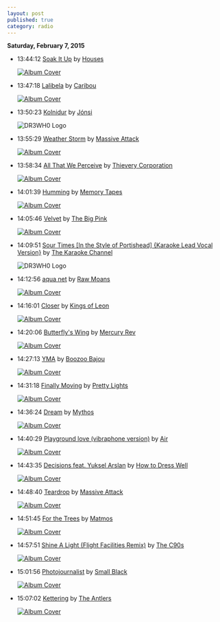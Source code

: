 ```yaml
---
layout: post
published: true
category: radio
---
```


**Saturday, February  7, 2015**

*   13:44:12  [Soak It Up](http://goo.gl/OUHQ0X) by [Houses](http://www.last.fm/music/Houses)

    [![Album Cover](http://userserve-ak.last.fm/serve/174s/86867833.jpg)](http://www.last.fm/music/Houses/All+Night "All Night")

*   13:47:18  [Lalibela](http://goo.gl/UYYUdm) by [Caribou](http://www.last.fm/music/Caribou)

    [![Album Cover](http://userserve-ak.last.fm/serve/174s/47870791.png)](http://www.last.fm/music/Caribou/Swim "Swim")

*   13:50:23  [Kolnidur](http://goo.gl/c4uDxn) by [Jónsi](http://www.last.fm/music/Jónsi)

    ![DR3WH0 Logo](https://dl.dropboxusercontent.com/u/8239797/DR3WH0.png "DR3WH0 RadioBlog")

*   13:55:29  [Weather Storm](http://goo.gl/WeHrh) by [Massive Attack](http://www.last.fm/music/Massive+Attack)

    [![Album Cover](http://userserve-ak.last.fm/serve/174s/96859387.png)](http://www.last.fm/music/Massive+Attack/Protection "Protection")

*   13:58:34  [All That We Perceive](http://goo.gl/Cq9A1) by [Thievery Corporation](http://www.last.fm/music/Thievery+Corporation)

    [![Album Cover](http://userserve-ak.last.fm/serve/174s/40141909.png)](http://www.last.fm/music/Thievery+Corporation/The+Richest+Man+in+Babylon "The Richest Man in Babylon")

*   14:01:39  [Humming](http://goo.gl/n8ByHo) by [Memory Tapes](http://www.last.fm/music/Memory+Tapes)

    [![Album Cover](http://userserve-ak.last.fm/serve/174s/65329264.png)](http://www.last.fm/music/Memory+Tapes/Player+Piano "Player Piano")

*   14:05:46  [Velvet](http://goo.gl/uevyCI) by [The Big Pink](http://www.last.fm/music/The+Big+Pink)

    [![Album Cover](http://userserve-ak.last.fm/serve/174s/34811425.jpg)](http://www.last.fm/music/The+Big+Pink/A+Brief+History+of+Love "A Brief History of Love")

*   14:09:51  [Sour Times [In the Style of Portishead] {Karaoke Lead Vocal Version}](http://goo.gl/13kJLv) by [The Karaoke Channel](http://www.last.fm/music/The+Karaoke+Channel)

    ![DR3WH0 Logo](https://dl.dropboxusercontent.com/u/8239797/DR3WH0.png "DR3WH0 RadioBlog")

*   14:12:56  [aqua net](http://goo.gl/t8YVBW) by [Raw Moans](http://www.last.fm/music/Raw+Moans)

    [![Album Cover](http://userserve-ak.last.fm/serve/174s/54882233.png)](http://www.last.fm/music/Raw+Moans/we+want+it+beautiful+NOT+REAL "we want it beautiful NOT REAL")

*   14:16:01  [Closer](http://goo.gl/frQEYb) by [Kings of Leon](http://www.last.fm/music/Kings+of+Leon)

    [![Album Cover](http://userserve-ak.last.fm/serve/174s/81102241.png)](http://www.last.fm/music/Kings+of+Leon/Only+by+the+Night "Only by the Night")

*   14:20:06  [Butterfly's Wing](http://goo.gl/AFHXNK) by [Mercury Rev](http://www.last.fm/music/Mercury+Rev)

    [![Album Cover](http://userserve-ak.last.fm/serve/174s/13960371.jpg)](http://www.last.fm/music/Mercury+Rev/Snowflake+Midnight "Snowflake Midnight")

*   14:27:13  [YMA](http://goo.gl/jfUlUj) by [Boozoo Bajou](http://www.last.fm/music/Boozoo+Bajou)

    [![Album Cover](http://images.amazon.com/images/P/B00005KA1S.01._SCMZZZZZZZ_.jpg)](http://www.last.fm/music/Boozoo+Bajou/Satta! "Satta!")

*   14:31:18  [Finally Moving](http://goo.gl/ARFxlO) by [Pretty Lights](http://www.last.fm/music/Pretty+Lights)

    [![Album Cover](http://userserve-ak.last.fm/serve/174s/99338581.jpg)](http://www.last.fm/music/Pretty+Lights/Taking+Up+Your+Precious+Time "Taking Up Your Precious Time")

*   14:36:24  [Dream](http://goo.gl/8UR2HL) by [Mythos](http://www.last.fm/music/Mythos)

    [![Album Cover](http://userserve-ak.last.fm/serve/174s/33118743.jpg)](http://www.last.fm/music/Mythos/Purity "Purity")

*   14:40:29  [Playground love (vibraphone version)](http://goo.gl/I89zoG) by [Air](http://www.last.fm/music/Air)

    [![Album Cover](http://userserve-ak.last.fm/serve/174s/75885928.png)](http://www.last.fm/music/Air/The+Virgin+Suicides "The Virgin Suicides")

*   14:43:35  [Decisions feat. Yuksel Arslan](http://goo.gl/gQmmCV) by [How to Dress Well](http://www.last.fm/music/How+to+Dress+Well)

    [![Album Cover](http://userserve-ak.last.fm/serve/174s/52183699.png)](http://www.last.fm/music/How+to+Dress+Well/Love+Remains "Love Remains")

*   14:48:40  [Teardrop](http://goo.gl/YTwpp) by [Massive Attack](http://www.last.fm/music/Massive+Attack)

    [![Album Cover](http://userserve-ak.last.fm/serve/174s/38150483.png)](http://www.last.fm/music/Massive+Attack/Mezzanine "Mezzanine")

*   14:51:45  [For the Trees](http://goo.gl/cSWdBf) by [Matmos](http://www.last.fm/music/Matmos)

    [![Album Cover](http://userserve-ak.last.fm/serve/174s/100780525.png)](http://www.last.fm/music/Matmos/The+Civil+War "The Civil War")

*   14:57:51  [Shine A Light (Flight Facilities Remix)](http://goo.gl/K2nC7V) by [The C90s](http://www.last.fm/music/The+C90s)

    [![Album Cover](http://userserve-ak.last.fm/serve/174s/53250845.jpg)](http://www.last.fm/music/The+C90s/Shine+A+Light "Shine A Light")

*   15:01:56  [Photojournalist](http://goo.gl/Qc9E9V) by [Small Black](http://www.last.fm/music/Small+Black)

    [![Album Cover](http://userserve-ak.last.fm/serve/174s/101968041.png)](http://www.last.fm/music/Small+Black/New+Chain "New Chain")

*   15:07:02  [Kettering](http://goo.gl/52CEtf) by [The Antlers](http://www.last.fm/music/The+Antlers)

    [![Album Cover](http://userserve-ak.last.fm/serve/174s/57593139.png)](http://www.last.fm/music/The+Antlers/Hospice "Hospice")

